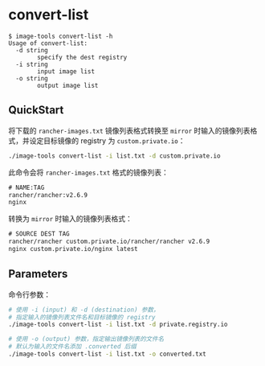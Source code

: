 # convert-list

```console
$ image-tools convert-list -h
Usage of convert-list:
  -d string
        specify the dest registry
  -i string
        input image list
  -o string
        output image list
```

## QuickStart

将下载的 `rancher-images.txt` 镜像列表格式转换至 `mirror` 时输入的镜像列表格式，并设定目标镜像的 registry 为 `custom.private.io`：

``` sh
./image-tools convert-list -i list.txt -d custom.private.io
```

此命令会将 `rancher-images.txt` 格式的镜像列表：

```txt
# NAME:TAG
rancher/rancher:v2.6.9
nginx
```

转换为 `mirror` 时输入的镜像列表格式：

```txt
# SOURCE DEST TAG
rancher/rancher custom.private.io/rancher/rancher v2.6.9
nginx custom.private.io/nginx latest
```

## Parameters

命令行参数：

```sh
# 使用 -i (input) 和 -d (destination) 参数，
# 指定输入的镜像列表文件名和目标镜像的 registry
./image-tools convert-list -i list.txt -d private.registry.io

# 使用 -o (output) 参数，指定输出镜像列表的文件名
# 默认为输入的文件名添加 .converted 后缀
./image-tools convert-list -i list.txt -o converted.txt
```
